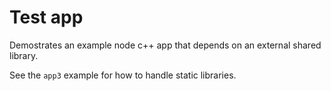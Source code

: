 # Test app

Demostrates an example node c++ app that depends on an external shared library.

See the `app3` example for how to handle static libraries.